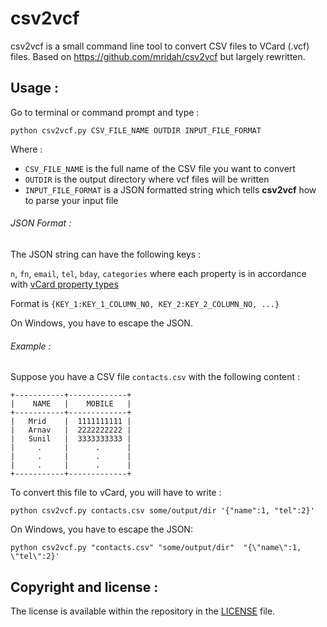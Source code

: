 # csv2vcf
csv2vcf is a small command line tool to convert CSV files to VCard
(.vcf) files. Based on https://github.com/mridah/csv2vcf but
largely rewritten.


## Usage :

Go to terminal or command prompt and type :

```
python csv2vcf.py CSV_FILE_NAME OUTDIR INPUT_FILE_FORMAT
```

Where :

- `CSV_FILE_NAME` is the full name of the CSV file you want to convert
- `OUTDIR` is the output directory where vcf files will be written
- `INPUT_FILE_FORMAT` is a JSON formatted string which tells **csv2vcf** how to parse your input file


###### JSON Format :

The JSON string can have the following keys :

`n`, `fn`, `email`, `tel`, `bday`, `categories` where each property is
in accordance
with [vCard property types](https://en.wikipedia.org/wiki/VCard)

Format is `{KEY_1:KEY_1_COLUMN_NO, KEY_2:KEY_2_COLUMN_NO, ...}`

On Windows, you have to escape the JSON.

###### Example :

Suppose you have a CSV file `contacts.csv` with the following content :

```
+-----------+-------------+
|    NAME   |    MOBILE   |
+-----------+-------------+
|   Mrid    |  1111111111 |
|   Arnav   |  2222222222 |
|   Sunil   |  3333333333 |
|     .     |      .      |
|     .     |      .      |
|     .     |      .      |
+-----------+-------------+
```

To convert this file to vCard, you will have to write :

`python csv2vcf.py contacts.csv some/output/dir '{"name":1, "tel":2}'`

On Windows, you have to escape the JSON:

`python csv2vcf.py "contacts.csv" "some/output/dir"  "{\"name\":1, \"tel\":2}'`

## Copyright and license :

The license is available within the repository in
the
[LICENSE](https://github.com/mridah/csv2vcf/blob/master/LICENSE.md)
file.
